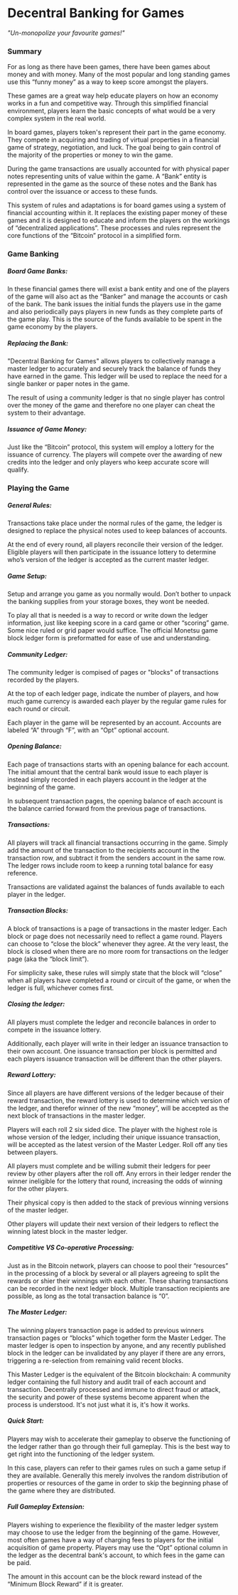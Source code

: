 # Decentral Banking for Games

*"Un-monopolize your favourite games!"*

### Summary

For as long as there have been games, there have been games about money and with money. Many of the most popular and long standing games use this “funny money” as a way to keep score amongst the players.These games are a great way help educate players on how an economy works in a fun and competitive way. Through this simplified financial environment, players learn the basic concepts of what would be a very complex system in the real world.In board games, players token's represent their part in the game economy. They compete in acquiring and trading of virtual properties in a financial game of strategy, negotiation, and luck. The goal being to gain control of the majority of the properties or money to win the game.
During the game transactions are usually accounted for with physical paper notes representing units of value within the game. A “Bank” entity is represented in the game as the source of these notes and the Bank has control over the issuance or access to these funds.This system of rules and adaptations is for board games using a system of financial accounting within it. It replaces the existing paper money of these games and it is designed to educate and inform the players on the workings of “decentralized applications”. These processes and rules represent the core functions of the “Bitcoin” protocol in a simplified form.### Game Banking
##### Board Game Banks:
In these financial games there will exist a bank entity and one of the players of the game will also act as the “Banker” and manage the accounts or cash of the bank. The bank issues the initial funds the players use in the game and also periodically pays players in new funds as they complete parts of the game play. This is the source of the funds available to be spent in the game economy by the players.
##### Replacing the Bank:
"Decentral Banking for Games" allows players to collectively manage a master ledger to accurately and securely track the balance of funds they have earned in the game. This ledger will be used to replace the need for a single banker or paper notes in the game.
The result of using a community ledger is that no single player has control over the money of the game and therefore no one player can cheat the system to their advantage.
##### Issuance of Game Money:
Just like the “Bitcoin” protocol, this system will employ a lottery for the issuance of currency. The players will compete over the awarding of new credits into the ledger and only players who keep accurate score will qualify.
### Playing the Game

##### General Rules:
Transactions take place under the normal rules of the game, the ledger is designed to replace the physical notes used to keep balances of accounts.At the end of every round, all players reconcile their version of the ledger. Eligible players will then participate in the issuance lottery to determine who’s version of the ledger is accepted as the current master ledger.##### Game Setup:
Setup and arrange you game as you normally would. Don’t bother to unpack the banking supplies from your storage boxes, they wont be needed.To play all that is needed is a way to record or write down the ledger information, just like keeping score in a card game or other “scoring” game. Some nice ruled or grid paper would suffice. The official Monetsu game block ledger form is preformatted for ease of use and understanding.

##### Community Ledger:

The community ledger is compised of pages or "blocks" of transactions recorded by the players.

At the top of each ledger page, indicate the number of players, and how much game currency is awarded each player by the regular game rules for each round or circuit.Each player in the game will be represented by an account. Accounts are labeled “A” through “F”, with an “Opt” optional account.##### Opening Balance:
Each page of transactions starts with an opening balance for each account. The initial amount that the central bank would issue to each player is instead simply recorded in each players account in the ledger at the beginning of the game.
In subsequent transaction pages, the opening balance of each account is the balance carried forward from the previous page of transactions.
##### Transactions:
All players will track all financial transactions occurring in the game. Simply add the amount of the transaction to the recipients account in the transaction row, and subtract it from the senders account in the same row. The ledger rows include room to keep a running total balance for easy reference.Transactions are validated against the balances of funds available to each player in the ledger.##### Transaction Blocks:
A block of transactions is a page of transactions in the master ledger. Each block or page does not necessarily need to reflect a game round. Players can choose to “close the block” whenever they agree. At the very least, the block is closed when there are no more room for transactions on the ledger page (aka the “block limit”).For simplicity sake, these rules will simply state that the block will “close” when all players have completed a round or circuit of the game, or when the ledger is full, whichever comes first.
##### Closing the ledger:
All players must complete the ledger and reconcile balances in order to compete in the issuance lottery. Additionally, each player will write in their ledger an issuance transaction to their own account. One issuance transaction per block is permitted and each players issuance transaction will be different than the other players.##### Reward Lottery:
Since all players are have different versions of the ledger because of their reward transaction, the reward lottery is used to determine which version of the ledger, and therefor winner of the new “money”, will be accepted as the next block of transactions in the master ledger.Players will each roll 2 six sided dice. The player with the highest role is whose version of the ledger, including their unique issuance transaction, will be accepted as the latest version of the Master Ledger. Roll off any ties between players.All players must complete and be willing submit their ledgers for peer review by other players after the roll off. Any errors in their ledger render the winner ineligible for the lottery that round, increasing the odds of winning for the other players.Their physical copy is then added to the stack of previous winning versions of the master ledger.Other players will update their next version of their ledgers to reflect the winning latest block in the master ledger.##### Competitive VS Co-operative Processing:
Just as in the Bitcoin network, players can choose to pool their “resources” in the processing of a block by several or all players agreeing to split the rewards or shier their winnings with each other. These sharing transactions can be recorded in the next ledger block. Multiple transaction recipients are possible, as long as the total transaction balance is “0”.
##### The Master Ledger:
The winning players transaction page is added to previous winners transaction pages or “blocks” which together form the Master Ledger. The master ledger is open to inspection by anyone, and any recently published block in the ledger can be invalidated by any player if there are any errors, triggering a re-selection from remaining valid recent blocks.
This Master Ledger is the equivalent of the Bitcoin blockchain: A community ledger containing the full history and audit trail of each account and transaction. Decentrally processed and immune to direct fraud or attack, the security and power of these systems become apparent when the process is understood. It's not just what it is, it's how it works.##### Quick Start:
Players may wish to accelerate their gameplay to observe the functioning of the ledger rather than go through their full gameplay. This is the best way to get right into the functioning of the ledger system.
In this case, players can refer to their games rules on such a game setup if they are available. Generally this merely involves the random distribution of properties or resources of the game in order to skip the beginning phase of the game where they are distributed.##### Full Gameplay Extension:
Players wishing to experience the flexibility of the master ledger system may choose to use the ledger from the beginning of the game. However, most often games have a way of charging fees to players for the initial acquisition of game property. Players may use the “Opt” optional column in the ledger as the decentral bank's account, to which fees in the game can be paid.
The amount in this account can be the block reward instead of the “Minimum Block Reward” if it is greater.
